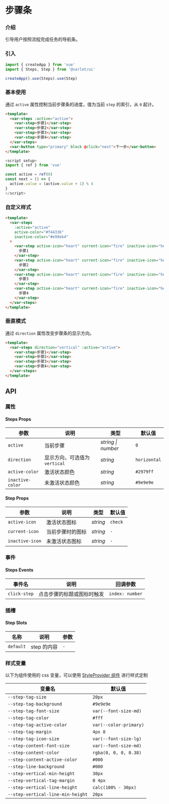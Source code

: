 # 步骤条

### 介绍

引导用户按照流程完成任务的导航条。

### 引入

```js
import { createApp } from 'vue'
import { Steps, Step } from '@varlet/ui'

createApp().use(Steps).use(Step)
```

### 基本使用

通过 `active` 属性控制当前步骤条的进度，值为当前 `step` 的索引，从 `0` 起计。

```html
<template>
  <var-steps :active="active">
    <var-step>步骤1</var-step>
    <var-step>步骤2</var-step>
    <var-step>步骤3</var-step>
    <var-step>步骤4</var-step>
  </var-steps>
  <var-button type="primary" block @click="next">下一步</var-button>
</template>
```

```javascript
<script setup>
import { ref } from 'vue'

const active = ref(0)
const next = () => {
  active.value = (active.value + 1) % 4
}
</script>
```

### 自定义样式

```html
<template>
  <var-steps
    :active="active"
    active-color="#f44336"
    inactive-color="#e99eb4"
  >
    <var-step active-icon="heart" current-icon="fire" inactive-icon="heart-half-full">
      步骤1
    </var-step>
    <var-step active-icon="heart" current-icon="fire" inactive-icon="heart-half-full">
      步骤2
    </var-step>
    <var-step active-icon="heart" current-icon="fire" inactive-icon="heart-half-full">
      步骤3
    </var-step>
    <var-step active-icon="heart" current-icon="fire" inactive-icon="heart-half-full">
      步骤4
    </var-step>
  </var-steps>
</template>
```

### 垂直模式

通过 `direction` 属性改变步骤条的显示方向。

```html
<template>
  <var-steps direction="vertical" :active="active">
    <var-step>步骤1</var-step>
    <var-step>步骤2</var-step>
    <var-step>步骤3</var-step>
    <var-step>步骤4</var-step>
  </var-steps>
</template>
```

## API

### 属性

#### Steps Props

| 参数 | 说明 | 类型 | 默认值 |
| ----- | -------------- | -------- | ---------- |
| `active` | 当前步骤 | _string \| number_ | `0` |
| `direction` | 显示方向，可选值为 `vertical` | _string_ | `horizontal` |
| `active-color` | 激活状态颜色 | _string_ | `#2979ff` |
| `inactive-color` | 未激活状态颜色 | _string_ | `#9e9e9e` |

#### Step Props

| 参数 | 说明 | 类型 | 默认值 |
| ----- | -------------- | -------- | ---------- |
| `active-icon` | 激活状态图标  | _string_ | `check` |
| `current-icon` | 当前步骤时的图标 | _string_ | `-` |
| `inactive-icon` | 未激活状态图标 | _string_ | `-` |

### 事件

#### Steps Events

| 事件名 | 说明 | 回调参数 |
| ----- | -------------- | -------- |
| `click-step` | 点击步骤的标题或图标时触发| `index: number` |

### 插槽

#### Step Slots

| 名称 | 说明 | 参数 |
| ----- | -------------- | -------- |
| `default` | step 的内容 | `-` |

### 样式变量

以下为组件使用的 css 变量，可以使用 [StyleProvider 组件](#/zh-CN/style-provider) 进行样式定制

| 变量名 | 默认值 |
| --- | --- |
| `--step-tag-size` | `20px` |
| `--step-tag-background` | `#9e9e9e` |
| `--step-tag-font-size` | `var(--font-size-md)` |
| `--step-tag-color` | `#fff` |
| `--step-tag-active-color` | `var(--color-primary)` |
| `--step-tag-margin` | `4px 0` |
| `--step-tag-icon-size` | `var(--font-size-lg)` |
| `--step-content-font-size` | `var(--font-size-md)` |
| `--step-content-color` | `rgba(0, 0, 0, 0.38)` |
| `--step-content-active-color` | `#000` |
| `--step-line-background` | `#000` |
| `--step-vertical-min-height` | `30px` |
| `--step-vertical-tag-margin` | `0 4px` |
| `--step-vertical-line-height` | `calc(100% - 30px)` |
| `--step-vertical-line-min-height` | `20px` |
